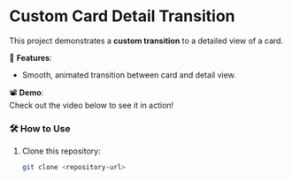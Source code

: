 # Custom Card Detail Transition

This project demonstrates a **custom transition** to a detailed view of a card.

🚀 **Features**:
- Smooth, animated transition between card and detail view.

📽️ **Demo**:  
Check out the video below to see it in action!  

### 🛠️ How to Use
1. Clone this repository:
   ```bash
   git clone <repository-url>
